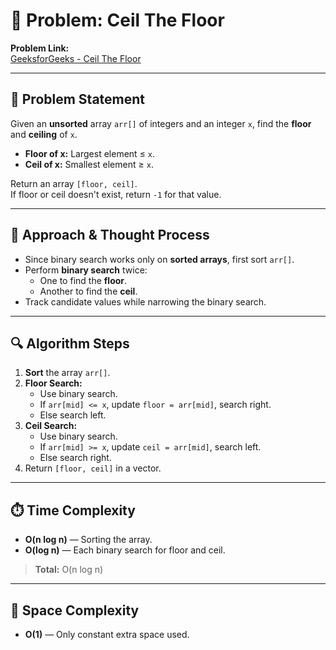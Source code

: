 # 🔗 Problem: Ceil The Floor

**Problem Link:**  
[GeeksforGeeks - Ceil The Floor](https://www.geeksforgeeks.org/problems/ceil-the-floor2802/1)

---

## 📄 Problem Statement

Given an **unsorted** array `arr[]` of integers and an integer `x`, find the **floor** and **ceiling** of `x`.

- **Floor of x:** Largest element ≤ `x`.
- **Ceil of x:** Smallest element ≥ `x`.

Return an array `[floor, ceil]`.  
If floor or ceil doesn't exist, return `-1` for that value.

---

## 🧠 Approach & Thought Process

- Since binary search works only on **sorted arrays**, first sort `arr[]`.
- Perform **binary search** twice:
  - One to find the **floor**.
  - Another to find the **ceil**.
- Track candidate values while narrowing the binary search.

---

## 🔍 Algorithm Steps

1. **Sort** the array `arr[]`.
2. **Floor Search:**
   - Use binary search.
   - If `arr[mid] <= x`, update `floor = arr[mid]`, search right.
   - Else search left.
3. **Ceil Search:**
   - Use binary search.
   - If `arr[mid] >= x`, update `ceil = arr[mid]`, search left.
   - Else search right.
4. Return `[floor, ceil]` in a vector.

---

## ⏱️ Time Complexity

- **O(n log n)** — Sorting the array.
- **O(log n)** — Each binary search for floor and ceil.

> **Total:** O(n log n)

---

## 🧮 Space Complexity

- **O(1)** — Only constant extra space used.
